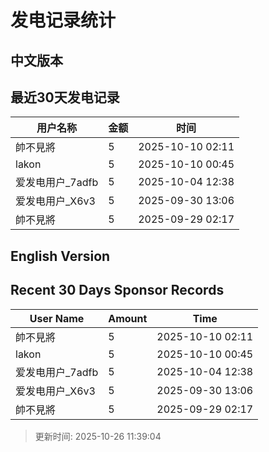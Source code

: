 # 发电记录统计

## 中文版本


## 最近30天发电记录

| 用户名称 | 金额 | 时间 |
| --- | --- | --- |
| 帥不見將 | 5 | 2025-10-10 02:11 |
| lakon | 5 | 2025-10-10 00:45 |
| 爱发电用户_7adfb | 5 | 2025-10-04 12:38 |
| 爱发电用户_X6v3 | 5 | 2025-09-30 13:06 |
| 帥不見將 | 5 | 2025-09-29 02:17 |

## English Version


## Recent 30 Days Sponsor Records

| User Name | Amount | Time |
| --- | --- | --- |
| 帥不見將 | 5 | 2025-10-10 02:11 |
| lakon | 5 | 2025-10-10 00:45 |
| 爱发电用户_7adfb | 5 | 2025-10-04 12:38 |
| 爱发电用户_X6v3 | 5 | 2025-09-30 13:06 |
| 帥不見將 | 5 | 2025-09-29 02:17 |

> 更新时间: 2025-10-26 11:39:04
